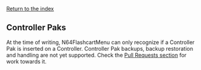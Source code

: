 [Return to the index](./00_index.md)
## Controller Paks

<!-- No need for screenshots until the CPak menu is more mature -->
At the time of writing, N64FlashcartMenu can only recognize if a Controller Pak is inserted on a Controller. Controller Pak backups, backup restoration and handling are not yet supported.
Check the [Pull Requests section](https://github.com/Polprzewodnikowy/N64FlashcartMenu/pulls) for work towards it.
